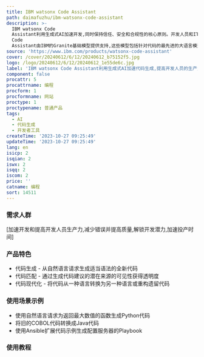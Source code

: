 ```yaml
---
title: IBM watsonx Code Assistant
path: daimafuzhu/ibm-watsonx-code-assistant
description: >-
  IBM watsonx Code
  Assistant利用生成式AI加速开发,同时保持信任、安全和合规性的核心原则。开发人员和IT运营商可以加速应用程序现代化工作,并生成自动化来快速扩展IT环境。watsonx
  Code
  Assistant由IBM的Granite基础模型提供支持,这些模型包括针对代码的最先进的大语言模型,旨在通过基于自然语言请求或现有源代码的AI生成建议来帮助IT团队生成高质量代码。
source: 'https://www.ibm.com/products/watsonx-code-assistant'
cover: /cover/20240612/6/12/20240612_b75152f5.jpg
logo: /logo/20240612/6/12/20240612_1e55de6c.jpg
label: 'IBM watsonx Code Assistant利用生成式AI加速代码生成,提高开发人员的生产力。'
component: false
procattr: 5
procattrname: 编程
procform: 1
procformname: 网站
proctype: 1
proctypename: 普通产品
tags:
  - AI
  - 代码生成
  - 开发者工具
createTime: '2023-10-27 09:25:49'
updateTime: '2023-10-27 09:25:49'
lang: en
isicp: 2
isqian: 2
iswx: 2
isqq: 2
iscom: 2
price: ''
catname: 编程
sort: 14511
---
```




### 需求人群
[加速开发和提高开发人员生产力,减少错误并提高质量,解锁开发潜力,加速投产时间]

### 产品特色
- 代码生成 - 从自然语言请求生成适当语法的全新代码
- 代码匹配 - 通过生成代码建议的潜在来源的可见性获得透明度
- 代码现代化 - 将代码从一种语言转换为另一种语言或重构遗留代码

### 使用场景示例
- 使用自然语言请求为返回最大数值的函数生成Python代码
- 将旧的COBOL代码转换成Java代码
- 使用Ansible扩展代码示例生成配置服务器的Playbook

### 使用教程


  
